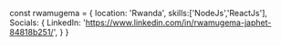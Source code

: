 
const rwamugema = {
        location: 'Rwanda',
        skills:['NodeJs','ReactJs'],
        Socials: {
        LinkedIn: 'https://www.linkedin.com/in/rwamugema-japhet-84818b251/',
        }
}
